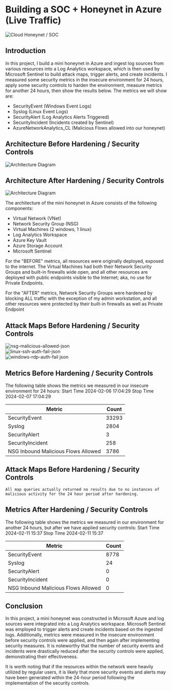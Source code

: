 # Building a SOC + Honeynet in Azure (Live Traffic)
![Cloud Honeynet / SOC](https://i.imgur.com/ZWxe03e.jpg)

## Introduction

In this project, I build a mini honeynet in Azure and ingest log sources from various resources into a Log Analytics workspace, which is then used by Microsoft Sentinel to build attack maps, trigger alerts, and create incidents. I measured some security metrics in the insecure environment for 24 hours, apply some security controls to harden the environment, measure metrics for another 24 hours, then show the results below. The metrics we will show are:

- SecurityEvent (Windows Event Logs)
- Syslog (Linux Event Logs)
- SecurityAlert (Log Analytics Alerts Triggered)
- SecurityIncident (Incidents created by Sentinel)
- AzureNetworkAnalytics_CL (Malicious Flows allowed into our honeynet)

## Architecture Before Hardening / Security Controls
![Architecture Diagram](https://i.imgur.com/aBDwnKb.jpg)

## Architecture After Hardening / Security Controls
![Architecture Diagram](https://i.imgur.com/YQNa9Pp.jpg)

The architecture of the mini honeynet in Azure consists of the following components:

- Virtual Network (VNet)
- Network Security Group (NSG)
- Virtual Machines (2 windows, 1 linux)
- Log Analytics Workspace
- Azure Key Vault
- Azure Storage Account
- Microsoft Sentinel

For the "BEFORE" metrics, all resources were originally deployed, exposed to the internet. The Virtual Machines had both their Network Security Groups and built-in firewalls wide open, and all other resources are deployed with public endpoints visible to the Internet; aka, no use for Private Endpoints.

For the "AFTER" metrics, Network Security Groups were hardened by blocking ALL traffic with the exception of my admin workstation, and all other resources were protected by their built-in firewalls as well as Private Endpoint

## Attack Maps Before Hardening / Security Controls
![nsg-malicious-allowed-json](https://github.com/DameSmith6/Azure-SOC/assets/149817067/c3def2b2-e27d-4fca-9d1a-7ac8ef9ef471)<br>
![linux-ssh-auth-fail-json](https://github.com/DameSmith6/Azure-SOC/assets/149817067/9f3d21cc-4a25-4611-8feb-cdae1b380efa)<br>
![windows-rdp-auth-fail json](https://github.com/DameSmith6/Azure-SOC/assets/149817067/2a0b34f5-d8e4-4592-b8f2-97529f5d72ac)<br>

## Metrics Before Hardening / Security Controls

The following table shows the metrics we measured in our insecure environment for 24 hours:
Start Time 2024-02-06 17:04:29
Stop Time 2024-02-07 17:04:29

| Metric                   | Count
| ------------------------ | -----
| SecurityEvent            | 33293
| Syslog                   | 2804
| SecurityAlert            | 3
| SecurityIncident         | 258
| NSG Inbound Malicious Flows Allowed | 3786

## Attack Maps Before Hardening / Security Controls

```All map queries actually returned no results due to no instances of malicious activity for the 24 hour period after hardening.```

## Metrics After Hardening / Security Controls

The following table shows the metrics we measured in our environment for another 24 hours, but after we have applied security controls:
Start Time 2024-02-11 15:37
Stop Time	2024-02-11 15:37

| Metric                   | Count
| ------------------------ | -----
| SecurityEvent            | 8778
| Syslog                   | 24
| SecurityAlert            | 0
| SecurityIncident         | 0
| NSG Inbound Malicious Flows Allowed | 0

## Conclusion

In this project, a mini honeynet was constructed in Microsoft Azure and log sources were integrated into a Log Analytics workspace. Microsoft Sentinel was employed to trigger alerts and create incidents based on the ingested logs. Additionally, metrics were measured in the insecure environment before security controls were applied, and then again after implementing security measures. It is noteworthy that the number of security events and incidents were drastically reduced after the security controls were applied, demonstrating their effectiveness.

It is worth noting that if the resources within the network were heavily utilized by regular users, it is likely that more security events and alerts may have been generated within the 24-hour period following the implementation of the security controls.
